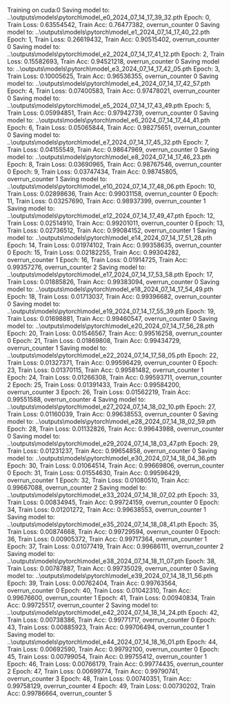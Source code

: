 Training on cuda:0
Saving model to: ..\outputs\models\pytorch\model_e0_2024_07_14_17_39_32.pth
Epoch: 0, Train Loss: 0.63554542, Train Acc: 0.76477382, overrun_counter 0
Saving model to: ..\outputs\models\pytorch\model_e1_2024_07_14_17_40_22.pth
Epoch: 1, Train Loss: 0.26619432, Train Acc: 0.90515402, overrun_counter 0
Saving model to: ..\outputs\models\pytorch\model_e2_2024_07_14_17_41_12.pth
Epoch: 2, Train Loss: 0.15582693, Train Acc: 0.94521218, overrun_counter 0
Saving model to: ..\outputs\models\pytorch\model_e3_2024_07_14_17_42_05.pth
Epoch: 3, Train Loss: 0.10005625, Train Acc: 0.96536355, overrun_counter 0
Saving model to: ..\outputs\models\pytorch\model_e4_2024_07_14_17_42_57.pth
Epoch: 4, Train Loss: 0.07400583, Train Acc: 0.97478021, overrun_counter 0
Saving model to: ..\outputs\models\pytorch\model_e5_2024_07_14_17_43_49.pth
Epoch: 5, Train Loss: 0.05994851, Train Acc: 0.97942739, overrun_counter 0
Saving model to: ..\outputs\models\pytorch\model_e6_2024_07_14_17_44_41.pth
Epoch: 6, Train Loss: 0.05065844, Train Acc: 0.98275651, overrun_counter 0
Saving model to: ..\outputs\models\pytorch\model_e7_2024_07_14_17_45_32.pth
Epoch: 7, Train Loss: 0.04155549, Train Acc: 0.98647969, overrun_counter 0
Saving model to: ..\outputs\models\pytorch\model_e8_2024_07_14_17_46_23.pth
Epoch: 8, Train Loss: 0.03690965, Train Acc: 0.98767546, overrun_counter 0
Epoch: 9, Train Loss: 0.03747434, Train Acc: 0.98745805, overrun_counter 1
Saving model to: ..\outputs\models\pytorch\model_e10_2024_07_14_17_48_06.pth
Epoch: 10, Train Loss: 0.02898636, Train Acc: 0.99031158, overrun_counter 0
Epoch: 11, Train Loss: 0.03257690, Train Acc: 0.98937399, overrun_counter 1
Saving model to: ..\outputs\models\pytorch\model_e12_2024_07_14_17_49_47.pth
Epoch: 12, Train Loss: 0.02514910, Train Acc: 0.99201011, overrun_counter 0
Epoch: 13, Train Loss: 0.02736512, Train Acc: 0.99084152, overrun_counter 1
Saving model to: ..\outputs\models\pytorch\model_e14_2024_07_14_17_51_28.pth
Epoch: 14, Train Loss: 0.01974102, Train Acc: 0.99358635, overrun_counter 0
Epoch: 15, Train Loss: 0.02182255, Train Acc: 0.99304282, overrun_counter 1
Epoch: 16, Train Loss: 0.01914725, Train Acc: 0.99357276, overrun_counter 2
Saving model to: ..\outputs\models\pytorch\model_e17_2024_07_14_17_53_58.pth
Epoch: 17, Train Loss: 0.01885826, Train Acc: 0.99383094, overrun_counter 0
Saving model to: ..\outputs\models\pytorch\model_e18_2024_07_14_17_54_49.pth
Epoch: 18, Train Loss: 0.01713037, Train Acc: 0.99396682, overrun_counter 0
Saving model to: ..\outputs\models\pytorch\model_e19_2024_07_14_17_55_39.pth
Epoch: 19, Train Loss: 0.01698881, Train Acc: 0.99460547, overrun_counter 0
Saving model to: ..\outputs\models\pytorch\model_e20_2024_07_14_17_56_28.pth
Epoch: 20, Train Loss: 0.01546567, Train Acc: 0.99516258, overrun_counter 0
Epoch: 21, Train Loss: 0.01869808, Train Acc: 0.99434729, overrun_counter 1
Saving model to: ..\outputs\models\pytorch\model_e22_2024_07_14_17_58_05.pth
Epoch: 22, Train Loss: 0.01327371, Train Acc: 0.99596429, overrun_counter 0
Epoch: 23, Train Loss: 0.01370115, Train Acc: 0.99581482, overrun_counter 1
Epoch: 24, Train Loss: 0.01266308, Train Acc: 0.99593711, overrun_counter 2
Epoch: 25, Train Loss: 0.01391433, Train Acc: 0.99584200, overrun_counter 3
Epoch: 26, Train Loss: 0.01562219, Train Acc: 0.99551588, overrun_counter 4
Saving model to: ..\outputs\models\pytorch\model_e27_2024_07_14_18_02_10.pth
Epoch: 27, Train Loss: 0.01160039, Train Acc: 0.99638553, overrun_counter 0
Saving model to: ..\outputs\models\pytorch\model_e28_2024_07_14_18_02_59.pth
Epoch: 28, Train Loss: 0.01132826, Train Acc: 0.99643988, overrun_counter 0
Saving model to: ..\outputs\models\pytorch\model_e29_2024_07_14_18_03_47.pth
Epoch: 29, Train Loss: 0.01231237, Train Acc: 0.99654858, overrun_counter 0
Saving model to: ..\outputs\models\pytorch\model_e30_2024_07_14_18_04_36.pth
Epoch: 30, Train Loss: 0.01064514, Train Acc: 0.99669806, overrun_counter 0
Epoch: 31, Train Loss: 0.01554630, Train Acc: 0.99596429, overrun_counter 1
Epoch: 32, Train Loss: 0.01080510, Train Acc: 0.99667088, overrun_counter 2
Saving model to: ..\outputs\models\pytorch\model_e33_2024_07_14_18_07_02.pth
Epoch: 33, Train Loss: 0.00834945, Train Acc: 0.99724159, overrun_counter 0
Epoch: 34, Train Loss: 0.01201272, Train Acc: 0.99638553, overrun_counter 1
Saving model to: ..\outputs\models\pytorch\model_e35_2024_07_14_18_08_41.pth
Epoch: 35, Train Loss: 0.00874668, Train Acc: 0.99729594, overrun_counter 0
Epoch: 36, Train Loss: 0.00905372, Train Acc: 0.99717364, overrun_counter 1
Epoch: 37, Train Loss: 0.01077419, Train Acc: 0.99686111, overrun_counter 2
Saving model to: ..\outputs\models\pytorch\model_e38_2024_07_14_18_11_07.pth
Epoch: 38, Train Loss: 0.00787887, Train Acc: 0.99735029, overrun_counter 0
Saving model to: ..\outputs\models\pytorch\model_e39_2024_07_14_18_11_56.pth
Epoch: 39, Train Loss: 0.00762404, Train Acc: 0.99763564, overrun_counter 0
Epoch: 40, Train Loss: 0.01042310, Train Acc: 0.99676600, overrun_counter 1
Epoch: 41, Train Loss: 0.00940834, Train Acc: 0.99725517, overrun_counter 2
Saving model to: ..\outputs\models\pytorch\model_e42_2024_07_14_18_14_24.pth
Epoch: 42, Train Loss: 0.00738386, Train Acc: 0.99771717, overrun_counter 0
Epoch: 43, Train Loss: 0.00885923, Train Acc: 0.99706494, overrun_counter 1
Saving model to: ..\outputs\models\pytorch\model_e44_2024_07_14_18_16_01.pth
Epoch: 44, Train Loss: 0.00692590, Train Acc: 0.99792100, overrun_counter 0
Epoch: 45, Train Loss: 0.00799054, Train Acc: 0.99755412, overrun_counter 1
Epoch: 46, Train Loss: 0.00766179, Train Acc: 0.99774435, overrun_counter 2
Epoch: 47, Train Loss: 0.00699774, Train Acc: 0.99790741, overrun_counter 3
Epoch: 48, Train Loss: 0.00740351, Train Acc: 0.99758129, overrun_counter 4
Epoch: 49, Train Loss: 0.00730202, Train Acc: 0.99786664, overrun_counter 5
